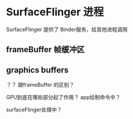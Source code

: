 # SurfaceFlinger 进程

SurfaceFlinger 提供了 Binder服务，给其他进程调用

## frameBuffer 帧缓冲区

## graphics buffers

？？ 跟frameBuffer 的区别？

GPU到底在哪些部分起了作用？ app绘制命令中？

surfaceFlinger处理中？ 

